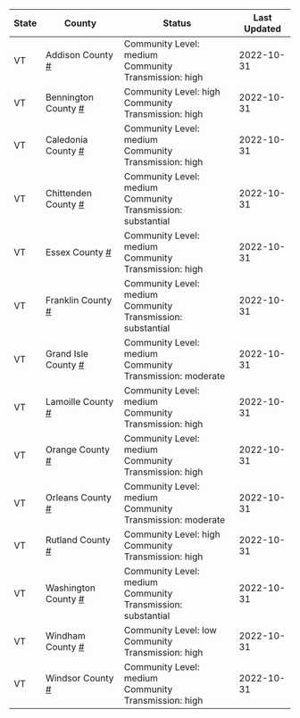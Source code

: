 State | County | Status | Last Updated
--- | --- | --- | --- 
VT | Addison County <a href="#addison_county">#</a> | <a name="addison_county"></a>Community Level: medium<br/>Community Transmission: high | 2022-10-31
VT | Bennington County <a href="#bennington_county">#</a> | <a name="bennington_county"></a>Community Level: high<br/>Community Transmission: high | 2022-10-31
VT | Caledonia County <a href="#caledonia_county">#</a> | <a name="caledonia_county"></a>Community Level: medium<br/>Community Transmission: high | 2022-10-31
VT | Chittenden County <a href="#chittenden_county">#</a> | <a name="chittenden_county"></a>Community Level: medium<br/>Community Transmission: substantial | 2022-10-31
VT | Essex County <a href="#essex_county">#</a> | <a name="essex_county"></a>Community Level: medium<br/>Community Transmission: high | 2022-10-31
VT | Franklin County <a href="#franklin_county">#</a> | <a name="franklin_county"></a>Community Level: medium<br/>Community Transmission: substantial | 2022-10-31
VT | Grand Isle County <a href="#grand_isle_county">#</a> | <a name="grand_isle_county"></a>Community Level: medium<br/>Community Transmission: moderate | 2022-10-31
VT | Lamoille County <a href="#lamoille_county">#</a> | <a name="lamoille_county"></a>Community Level: medium<br/>Community Transmission: high | 2022-10-31
VT | Orange County <a href="#orange_county">#</a> | <a name="orange_county"></a>Community Level: medium<br/>Community Transmission: high | 2022-10-31
VT | Orleans County <a href="#orleans_county">#</a> | <a name="orleans_county"></a>Community Level: medium<br/>Community Transmission: moderate | 2022-10-31
VT | Rutland County <a href="#rutland_county">#</a> | <a name="rutland_county"></a>Community Level: high<br/>Community Transmission: high | 2022-10-31
VT | Washington County <a href="#washington_county">#</a> | <a name="washington_county"></a>Community Level: medium<br/>Community Transmission: substantial | 2022-10-31
VT | Windham County <a href="#windham_county">#</a> | <a name="windham_county"></a>Community Level: low<br/>Community Transmission: high | 2022-10-31
VT | Windsor County <a href="#windsor_county">#</a> | <a name="windsor_county"></a>Community Level: medium<br/>Community Transmission: high | 2022-10-31
